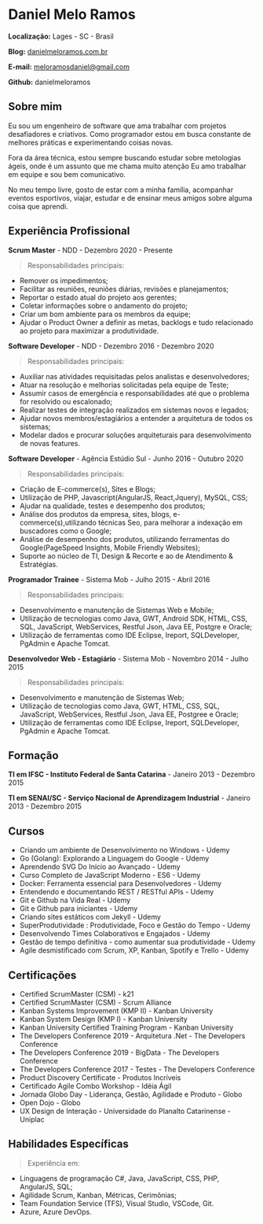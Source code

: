 # Daniel Melo Ramos

**Localização:** Lages - SC - Brasil

**Blog:** [danielmeloramos.com.br](https:/danielmeloramos.com.br)

**E-mail:** meloramosdaniel@gmail.com

**Github:** danielmeloramos

## Sobre mim

Eu sou um engenheiro de software que ama trabalhar com projetos desafiadores e criativos. Como programador estou em busca constante de melhores práticas e experimentando coisas novas. 

Fora da área técnica, estou sempre buscando estudar sobre metologias ágeis, onde é um assunto que me chama muito atenção Eu amo trabalhar em equipe e sou bem comunicativo. 

No meu tempo livre, gosto de estar com a minha família, acompanhar eventos esportivos, viajar, estudar e de ensinar meus amigos sobre alguma coisa que aprendi.

## Experiência Profissional

**Scrum Master** - NDD - Dezembro 2020 - Presente

> Responsabilidades principais:
* Remover os impedimentos;
* Facilitar as reuniões, reuniões diárias, revisões e planejamentos;
* Reportar o estado atual do projeto aos gerentes;
* Coletar informações sobre o andamento do projeto;
* Criar um bom ambiente para os membros da equipe;
* Ajudar o Product Owner a definir as metas, backlogs e tudo relacionado ao projeto para maximizar a produtividade.

**Software Developer** - NDD - Dezembro 2016 - Dezembro 2020

> Responsabilidades principais:
* Auxiliar nas atividades requisitadas pelos analistas e desenvolvedores;
* Atuar na resolução e melhorias solicitadas pela equipe de Teste;
* Assumir casos de emergência e responsabilidades até que o problema for resolvido ou escalonado;
* Realizar testes de integração realizados em sistemas novos e legados;
* Ajudar novos membros/estagiários a entender a arquitetura de todos os sistemas;
* Modelar dados e procurar soluções arquiteturais para desenvolvimento de novas features.

**Software Developer** - Agência Estúdio Sul - Junho 2016 - Outubro 2020

> Responsabilidades principais:
* Criação de E-commerce(s), Sites e Blogs;
* Utilização de PHP, Javascript(AngularJS, React,Jquery), MySQL, CSS;
* Ajudar na qualidade, testes e desempenho dos produtos;
* Análise dos produtos da empresa, sites, blogs, e-commerce(s),utilizando técnicas Seo, para melhorar a indexação em buscadores como o Google;
* Análise de desempenho dos produtos, utilizando ferramentas do Google(PageSpeed Insights, Mobile Friendly Websites);
* Suporte ao núcleo de TI, Design & Recorte e ao de Atendimento & Estratégias.

**Programador Trainee** - Sistema Mob - Julho 2015 - Abril 2016

> Responsabilidades principais:
* Desenvolvimento e manutenção de Sistemas Web e Mobile;
* Utilização de tecnologias como Java, GWT, Android SDK, HTML, CSS, SQL, JavaScript, WebServices, Restful Json, Java EE, Postgre e Oracle;
* Utilização de ferramentas como IDE Eclipse, Ireport, SQLDeveloper, PgAdmin e Apache Tomcat.

**Desenvolvedor Web - Estagiário** - Sistema Mob - Novembro 2014 - Julho 2015

> Responsabilidades principais:
* Desenvolvimento e manutenção de Sistemas Web;
* Utilização de tecnologias como Java, GWT, HTML, CSS, SQL, JavaScript, WebServices, Restful Json, Java EE, Postgree e Oracle;
* Utilização de ferramentas como IDE Eclipse, Ireport, SQLDeveloper, PgAdmin e Apache Tomcat.


## Formação

**TI em IFSC - Instituto Federal de Santa Catarina** - Janeiro 2013 - Dezembro 2015

**TI em SENAI/SC - Serviço Nacional de Aprendizagem Industrial** - Janeiro 2013 - Dezembro 2015

## Cursos

* Criando um ambiente de Desenvolvimento no Windows - Udemy
* Go (Golang): Explorando a Linguagem do Google - Udemy
* Aprendendo SVG Do Início ao Avançado - Udemy
* Curso Completo de JavaScript Moderno - ES6 - Udemy
* Docker: Ferramenta essencial para Desenvolvedores - Udemy
* Entendendo e documentando REST / RESTful APIs - Udemy
* Git e Github na Vida Real - Udemy
* Git e Github para iniciantes - Udemy
* Criando sites estáticos com Jekyll - Udemy
* SuperProdutividade : Produtividade, Foco e Gestão do Tempo - Udemy
* Desenvolvendo Times Colaborativos e Engajados - Udemy
* Gestão de tempo definitiva - como aumentar sua produtividade - Udemy
* Agile desmistificado com Scrum, XP, Kanban, Spotify e Trello - Udemy

## Certificações

* Certified ScrumMaster (CSM) - k21
* Certified ScrumMaster (CSM) - Scrum Alliance
* Kanban Systems Improvement (KMP II) - Kanban University
* Kanban System Design (KMP I) - Kanban University
* Kanban University Certified Training Program - Kanban University
* The Developers Conference 2019 - Arquitetura .Net - The Developers Conference
* The Developers Conference 2019 - BigData - The Developers Conference
* The Developers Conference 2017 - Testes - The Developers Conference
* Product Discovery Certificate - Produtos Incríveis
* Certificado Agile Combo Workshop - Idéia Ágil
* Jornada Globo Day - Liderança, Gestão, Agilidade e Produto - Globo
* Open Dojo - Globo
* UX Design de Interação - Universidade do Planalto Catarinense - Uniplac

## Habilidades Específicas

> Experiência em:
* Linguagens de programação C#, Java, JavaScript, CSS, PHP, AngularJS, SQL;
* Agilidade Scrum, Kanban, Métricas, Cerimônias;
* Team Foundation Service (TFS), Visual Studio, VSCode, Git.
* Azure, Azure DevOps.
